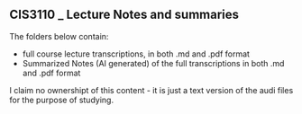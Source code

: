 ## CIS3110 _ Lecture Notes and summaries
The folders below contain:
  - full course lecture transcriptions, in both .md and .pdf format
  - Summarized Notes (AI generated) of the full transcriptions in both .md and .pdf format

I claim no ownershipt of this content - it is just a text version of the audi files for the purpose of studying.
